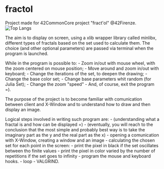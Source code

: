 # fractol
Project made for 42CommonCore project "fract'ol" @42Firenze.
![Top Langs](https://github-readme-stats.vercel.app/api/top-langs/?username=tarrapunchia&theme=tokyonight)

The aim is to display on screen, using a xlib wrapper library called minlibx, different types of fractals based on the set used to calculate them.
The choice (and other optional parameters) are passed via terminal when the program is launched.

While in the program is possible to:
	- Zoom in/out with mouse wheel, with the zoom centered on mouse position;
	- Move around and zoom in/out with keyboard;
	- Change the iterations of the set, to deepen the drawing;
	- Change the base color set;
	- Change base parameters whit random (for Julia Set);
	- Change the zoom "speed"
	- And, of course, exit the program =).

The purpose of the project is to become familiar with comunication between client and X-Window and to understand how to draw and then display an image.

Logical steps involved in writing such program are:
	- (understanding what a fractal is and how can be displayed =)
	- (eventually, you will reach to the conclusion that the most simple and probably best
	   way is to take the imaginary part as the y and the real part as the x)
	- opening a comunication with X-Window, creating a window and an image
	- calculating the chosen set for each point in the screen:
		- print the pixel in black if the set oscillates between tho finite values
		- print the pixel in color varied by the number of repetitions if the set goes to infinity
	- program the mouse and keyboard hooks.
	- loop
	- VALGRIND.


